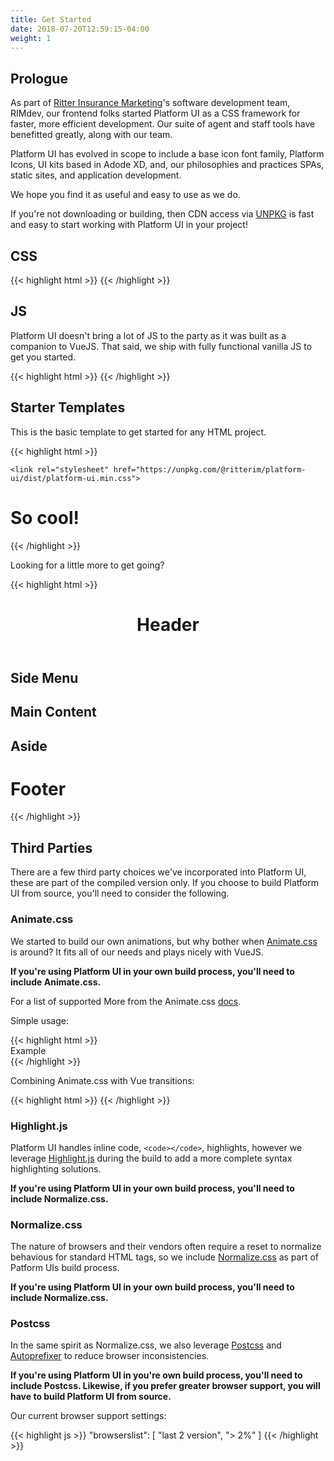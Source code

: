 ```yaml
---
title: Get Started
date: 2018-07-20T12:59:15-04:00
weight: 1
---
```

## Prologue
As part of [Ritter Insurance Marketing](https://ritterim.com)'s software development team, RIMdev, our frontend folks started Platform UI as a CSS framework for faster, more efficient development. Our suite of agent and staff tools have benefitted greatly, along with our team.

Platform UI has evolved in scope to include a base icon font family, Platform Icons, UI kits based in Adode XD, and, our philosophies and practices SPAs, static sites, and application development. 

We hope you find it as useful and easy to use as we do.

If you're not downloading or building, then CDN access via [UNPKG](https://unpkg.com/) is fast and easy to start working with Platform UI in your project!

## CSS

<div class="mb-4">
{{< highlight html >}}
<link rel="stylesheet" href="https://unpkg.com/@ritterim/platform-ui/dist/platform-ui.min.css">
{{< /highlight >}}
</div>

## JS

Platform UI doesn't bring a lot of JS to the party as it was built as a companion to VueJS. That said, we ship with fully functional vanilla JS to get you started.

<div class="mb-4">
{{< highlight html >}}
<script src="https://unpkg.com/@ritterim/platform-ui/dist/js/platform-ui.min.js"></script>
{{< /highlight >}}
</div>

## Starter Templates

This is the basic template to get started for any HTML project.

<div class="mb-4">
{{< highlight html >}}
<!doctype html>
<html lang="en">
  <head>
    <title>We're using Platform UI!</title>
    <meta charset="utf-8">
    <meta name="viewport" content="width=device-width, initial-scale=1, shrink-to-fit=no">

    <link rel="stylesheet" href="https://unpkg.com/@ritterim/platform-ui/dist/platform-ui.min.css">

  </head>
  <body>
    <h1>So cool!</h1>
  </body>
  <script src="https://unpkg.com/@ritterim/platform-ui/dist/js/platform-ui.min.js"></script>
</html>
{{< /highlight >}}
</div>
 
Looking for a little more to get going? 


<div class="mb-4">
{{< highlight html >}}
<!doctype html>
<html lang="en">

<head>
  <title>Holy Grail layout | Platform UI!</title>
  <meta charset="utf-8">
  <meta name="viewport" content="width=device-width, initial-scale=1, shrink-to-fit=no">

  <!-- load fonts -->		
  <link rel="stylesheet" href="https://unpkg.com/@ritterim/platform-ui/dist/platform-ui.min.css">
</head>

<body class="flex flex--column">
  <header class="py-6 px-3">
    <h1>Header</h1>
  </header>
  <main class="block-container flex--grow">
    <aside class="block lg-tablet-up-2">
      <h1>Side Menu</h1>
    </aside>
    <section class="block lg-tablet-up-8">
      <h1 class="text-base">Main Content</h1>
    </section>
    <aside class="block lg-tablet-up-2">
      <h1>Aside</h1>
    </aside>
  </main>
  <footer class="py-6 px-3">
    <h1>Footer</h1>
  </footer>
</body>
<script src="https://unpkg.com/@ritterim/platform-ui/dist/js/platform-ui.min.js"></script>

</html>
{{< /highlight >}}
</div>
 
## Third Parties

There are a few third party choices we've incorporated into Platform UI, these are part of the compiled version only. If you choose to build Platform UI from source, you'll need to consider the following.

### Animate.css

We started to build our own animations, but why bother when [Animate.css](https://daneden.github.io/animate.css/) is around? It fits all of our needs and plays nicely with VueJS. 

**If you're using Platform UI in your own build process, you'll need to include Animate.css.**

For a list of supported More from the Animate.css [docs](https://github.com/daneden/animate.css#animatecss------).

Simple usage:

<div class="mb-4">
{{< highlight html >}}
<div class="animated {animation name} delay-2s">Example</div>
{{< /highlight >}}
</div>

Combining Animate.css with Vue transitions:

<div class="mb-4">
{{< highlight html >}}
<transition
	name="custom-classes-transition"
	enter-active-class="animated {animation name}"
	leave-active-class="animated {animation name}"
>
{{< /highlight >}}
</div>

### Highlight.js

Platform UI handles inline code, `<code></code>`, highlights, however we leverage [Highlight.js](https://highlightjs.org/) during the build to add a more complete syntax highlighting solutions. 	 

**If you're using Platform UI in your own build process, you'll need to include Normalize.css.**

### Normalize.css

The nature of browsers and their vendors often require a reset to normalize behavious for standard HTML tags, so we include [Normalize.css](https://necolas.github.io/normalize.css/) as part of Patform UIs build process.

**If you're using Platform UI in your own build process, you'll need to include Normalize.css.**

### Postcss

In the same spirit as Normalize.css, we also leverage [Postcss](https://github.com/postcss/postcss) and [Autoprefixer](https://github.com/postcss/autoprefixer) to reduce browser inconsistencies. 

**If you're using Platform UI in you're own build process, you'll need to include Postcss. Likewise, if you prefer greater browser support, you will have to build Platform UI from source.**

Our current browser support settings:

<div class="mt-3 mb-4">
{{< highlight js >}}
"browserslist": [
	"last 2 version",
	"> 2%"
]
{{< /highlight >}}
</div>